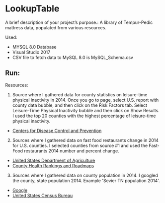 # LookupTable

A brief description of your project’s purpose.:
A library of Tempur-Pedic mattress data, populated from various resources.

Used: 
- MYSQL 8.0 Database
- Visual Studio 2017
- CSV file to fetch data to MySQL 8.0 is MySQL_Schema.csv

Run:
- 


Resources:
1. Source where I gathered data for county statistics on leisure-time physical inactivity in 2014. Once you go to page, select U.S. report with county data bubble, and then click on the Risk Factors tab.
Select Leisure-Time Physical Inactivity	bubble and then click on Show Results. I used the top 20 counties with the highest percentage of leisure-time physical inactivity.
- [Centers for Disease Control and Prevention](https://nccd.cdc.gov/DHDSPAtlas/Reports.aspx)


2. Sources where I gathered data on fast food restaurants change in 2014 for U.S. counties. I selected counties from source #1 and used the Fast-Food restaurants 2014 number and percent change.

- [United States Department of Agriculture](https://www.ers.usda.gov/data-products/food-environment-atlas/go-to-the-atlas)
- [County Health Rankings and Roadmaps](http://www.countyhealthrankings.org/app/mississippi/2013/measure/factors/84/data)

3. Sources where I gathered data on county population in 2014. I googled the county, state population 2014. Example 'Sevier TN population 2014'.
- [Google](https://www.google.com)
- [United States Census Bureau](https://www.census.gov)

